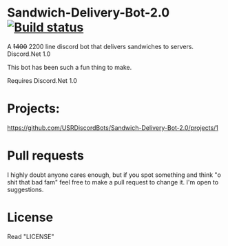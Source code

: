 # Sandwich-Delivery-Bot-2.0  [![Build status](https://ci.appveyor.com/api/projects/status/qm7vt2djmq3xo324?svg=true)](https://ci.appveyor.com/project/LewisTehMinerz/sandwich-delivery-bot-v2-0)
A ~~1400~~ 2200 line discord bot that delivers sandwiches to servers. Discord.Net 1.0 

This bot has been such a fun thing to make.

Requires Discord.Net 1.0

# Projects:
https://github.com/USRDiscordBots/Sandwich-Delivery-Bot-2.0/projects/1

# Pull requests
I highly doubt anyone cares enough, but if you spot something and think "o shit that bad fam" feel free to make a pull request to change it. I'm open to suggestions.

# License
 Read "LICENSE"
